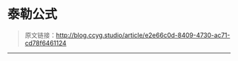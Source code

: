 # 泰勒公式

[annotation]: <id> (e2e66c0d-8409-4730-ac71-cd78f6461124)
[annotation]: <status> (protects)
[annotation]: <create_time> (2019-04-29 23:59:39)
[annotation]: <category> (数学理论)
[annotation]: <tags> (微积分)
[annotation]: <comments> (false)

> 原文链接：<http://blog.ccyg.studio/article/e2e66c0d-8409-4730-ac71-cd78f6461124>

---
